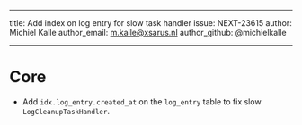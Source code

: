---
title: Add index on log entry for slow task handler
issue: NEXT-23615
author: Michiel Kalle
author_email: m.kalle@xsarus.nl
author_github: @michielkalle
___
# Core
* Add `idx.log_entry.created_at` on the `log_entry` table to fix slow `LogCleanupTaskHandler`.
